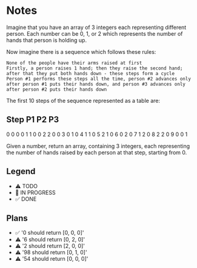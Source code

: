 # Notes

Imagine that you have an array of 3 integers each representing different person. Each number can be 0, 1, or 2 which represents the number of hands that person is holding up.

Now imagine there is a sequence which follows these rules:

    None of the people have their arms raised at first
    Firstly, a person raises 1 hand; then they raise the second hand; after that they put both hands down - these steps form a cycle
    Person #1 performs these steps all the time, person #2 advances only after person #1 puts their hands down, and person #3 advances only after person #2 puts their hands down

The first 10 steps of the sequence represented as a table are:

Step   P1   P2   P3
--------------------
 0     0    0    0
 1     1    0    0
 2     2    0    0
 3     0    1    0
 4     1    1    0
 5     2    1    0
 6     0    2    0
 7     1    2    0
 8     2    2    0
 9     0    0    1

Given a number, return an array, containing 3 integers, each representing the number of hands raised by each person at that step, starting from 0.

## Legend
- ⚠ TODO
- 🚧 IN PROGRESS
- ✅ DONE

## Plans

- ✅ '0 should return [0, 0, 0]'
- ⚠  '6 should return [0, 2, 0]'
- ⚠  '2 should return [2, 0, 0]'
- ⚠  '98 should return [0, 1, 0]'
- ⚠  '54 should return [0, 0, 0]'



